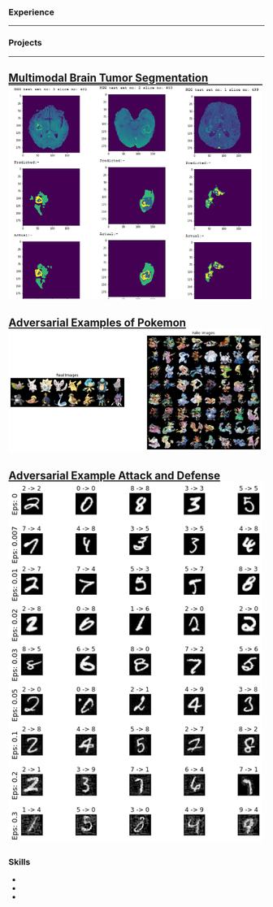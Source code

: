 ### Experience
---

### Projects
---
[Multimodal Brain Tumor Segmentation](https://github.com/as791/Multimodal-Brain-Tumor-Segmentation)
<img src="images/mbts-1.png?raw=true" width="500"/>
---
[Adversarial Examples of Pokemon](https://github.com/as791/Adversarial-Examples-of-Pokemon)
<img src="images/aefp-1.png?raw=true?raw=true" width="500"/>
---
[Adversarial Example Attack and Defense](https://github.com/as791/Adversarial-Example-Attack-and-Defense)
<img src="images/fgsm-adv.png?raw=true" width="500"/>
---
### Skills
- 
-
-
